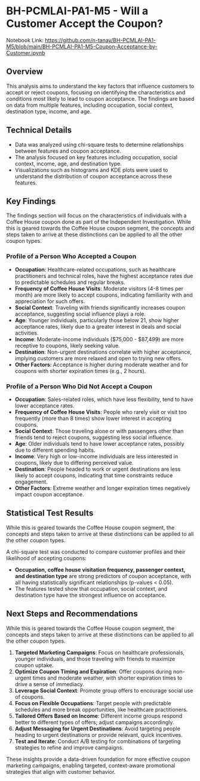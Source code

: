 # BH-PCMLAI-PA1-M5 - Will a Customer Accept the Coupon?

Notebook Link: https://github.com/n-tanay/BH-PCMLAI-PA1-M5/blob/main/BH-PCMLAI-PA1-M5-Coupon-Acceptance-by-Customer.ipynb

## Overview

This analysis aims to understand the key factors that influence customers to accept or reject coupons, focusing on identifying the characteristics and conditions most likely to lead to coupon acceptance. The findings are based on data from multiple features, including occupation, social context, destination type, income, and age.

## Technical Details

*   Data was analyzed using chi-square tests to determine relationships between features and coupon acceptance.
*   The analysis focused on key features including occupation, social context, income, age, and destination type.
*   Visualizations such as histograms and KDE plots were used to understand the distribution of coupon acceptance across these features.

## Key Findings

The findings section will focus on the characteristics of individuals with a Coffee House coupon done as part of the Independent Investigation. While this is geared towards the Coffee House coupon segment, the concepts and steps taken to arrive at these distinctions can be applied to all the other coupon types.

### Profile of a Person Who Accepted a Coupon

*   **Occupation**: Healthcare-related occupations, such as healthcare practitioners and technical roles, have the highest acceptance rates due to predictable schedules and regular breaks.
*   **Frequency of Coffee House Visits**: Moderate visitors (4-8 times per month) are more likely to accept coupons, indicating familiarity with and appreciation for such offers.
*   **Social Context**: Traveling with friends significantly increases coupon acceptance, suggesting social influence plays a role.
*   **Age**: Younger individuals, particularly those below 21, show higher acceptance rates, likely due to a greater interest in deals and social activities.
*   **Income**: Moderate-income individuals ($75,000 - $87,499) are more receptive to coupons, likely seeking value.
*   **Destination**: Non-urgent destinations correlate with higher acceptance, implying customers are more relaxed and open to trying new offers.
*   **Other Factors**: Acceptance is higher during moderate weather and for coupons with shorter expiration times (e.g., 2 hours).

### Profile of a Person Who Did Not Accept a Coupon

*   **Occupation**: Sales-related roles, which have less flexibility, tend to have lower acceptance rates.
*   **Frequency of Coffee House Visits**: People who rarely visit or visit too frequently (more than 8 times) show lower interest in accepting coupons.
*   **Social Context**: Those traveling alone or with passengers other than friends tend to reject coupons, suggesting less social influence.
*   **Age**: Older individuals tend to have lower acceptance rates, possibly due to different spending habits.
*   **Income**: Very high or low-income individuals are less interested in coupons, likely due to differing perceived value.
*   **Destination**: People headed to work or urgent destinations are less likely to accept coupons, indicating that time constraints reduce engagement.
*   **Other Factors**: Extreme weather and longer expiration times negatively impact coupon acceptance.

## Statistical Test Results

While this is geared towards the Coffee House coupon segment, the concepts and steps taken to arrive at these distinctions can be applied to all the other coupon types.

A chi-square test was conducted to compare customer profiles and their likelihood of accepting coupons:

*   **Occupation, coffee house visitation frequency, passenger context, and destination type** are strong predictors of coupon acceptance, with all having statistically significant relationships (p-values < 0.05).
*   The features tested show that occupation, social context, and destination type have the strongest influence on acceptance.

## Next Steps and Recommendations

While this is geared towards the Coffee House coupon segment, the concepts and steps taken to arrive at these distinctions can be applied to all the other coupon types.

1. **Targeted Marketing Campaigns**: Focus on healthcare professionals, younger individuals, and those traveling with friends to maximize coupon uptake.
2. **Optimize Coupon Timing and Expiration**: Offer coupons during non-urgent times and moderate weather, with shorter expiration times to drive a sense of immediacy.
3. **Leverage Social Context**: Promote group offers to encourage social use of coupons.
4. **Focus on Flexible Occupations**: Target people with predictable schedules and more break opportunities, like healthcare practitioners.
5. **Tailored Offers Based on Income**: Different income groups respond better to different types of offers; adjust campaigns accordingly.
6. **Adjust Messaging for Urgent Destinations**: Avoid targeting people heading to urgent destinations or provide relevant, quick incentives.
7. **Test and Iterate**: Conduct A/B testing for combinations of targeting strategies to refine and improve campaigns.

These insights provide a data-driven foundation for more effective coupon marketing campaigns, enabling targeted, context-aware promotional strategies that align with customer behavior.